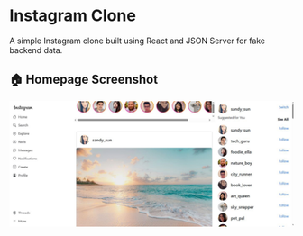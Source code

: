 # Instagram Clone

A simple Instagram clone built using React and JSON Server for fake backend data.

## 🏠 Homepage Screenshot

![Homepage Screenshot](./src/assets/home.JPG)